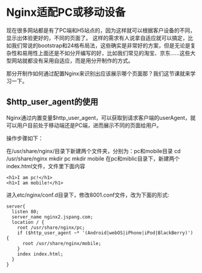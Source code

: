 # Nginx适配PC或移动设备

现在很多网站都是有了PC端和H5站点的，因为这样就可以根据客户设备的不同，显示出体验更好的，不同的页面了。
这样的需求有人说拿自适应就可以搞定，比如我们常说的bootstrap和24格布局法，这些确实是非常好的方案，但是无论是复杂性和易用性上面还是不如分开编写的好，比如我们常见的淘宝、京东......这些大型网站就都没有采用自适应，而是用分开制作的方式。

那分开制作如何通过配置Nginx来识别出应该展示哪个页面那？我们这节课就来学习一下。

## $http_user_agent的使用

Nginx通过内置变量$http_user_agent，可以获取到请求客户端的userAgent，就可以用户目前处于移动端还是PC端，进而展示不同的页面给用户。

操作步骤如下：

在/usr/share/nginx/目录下新建两个文件夹，分别为：pc和mobile目录
cd /usr/share/nginx
mkdir pc
mkdir mobile
在pc和miblic目录下，新建两个index.html文件，文件里下面内容

```()
<h1>I am pc!</h1>
<h1>I am mobile!</h1>
```

进入etc/nginx/conf.d目录下，修改8001.conf文件，改为下面的形式:

```()
server{
  listen 80;
  server_name nginx2.jspang.com;
  location / {
    root /usr/share/nginx/pc;
    if ($http_user_agent ~* '(Android|webOS|iPhone|iPod|BlackBerry)') {
      root /usr/share/nginx/mobile;
    }
    index index.html;
  }
}
```